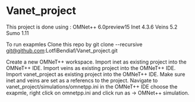 # Vanet_project
This project is done using :
OMNet++ 6.0preview15
Inet 4.3.6
Veins 5.2
Sumo 1.11

To run exapmles
Clone this repo by git clone --recursive git@github.com:LotfiBendiaf/Vanet_project.git

Create a new OMNeT++ workspace.
Import inet as existing project into the OMNeT++ IDE.
Import veins as existing project into the OMNeT++ IDE.
Import vanet_project as existing project into the OMNeT++ IDE.
Make sure inet and veins are set as a referencs to the project.
Navigate to vanet_project/simulations/omnetpp.ini in the OMNeT++ IDE choose the exapmle, right click on omnetpp.ini and click run as -> OMNet++ simulation.

